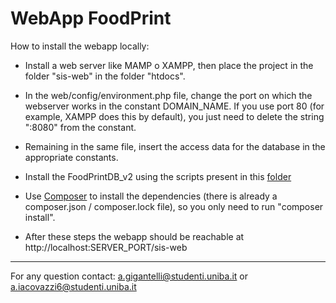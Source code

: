 # WebApp FoodPrint

How to install the webapp locally:


*	Install a web server like MAMP o XAMPP, then place the project in the folder "sis-web" in the folder "htdocs". 

*	In the web/config/environment.php file, change the port on which the webserver works in the constant DOMAIN_NAME. If you use port 80 (for example, XAMPP does this by default), you just need to delete the string ":8080" from the constant.

*	Remaining in the same file, insert the access data for the database in the appropriate constants.

*	Install the FoodPrintDB_v2 using the scripts present in this [folder](https://github.com/swapUniba/FoodPrintDB-Database-Completion/tree/main/SuEatableLife%20Integration%20In%20FoodPrintDB)

*	Use [Composer](https://getcomposer.org) to install the dependencies (there is already a composer.json / composer.lock file), so you only need to run "composer install".

*	After these steps the webapp should be reachable at http://localhost:SERVER_PORT/sis-web
---

For any question contact: a.gigantelli@studenti.uniba.it or a.iacovazzi6@studenti.uniba.it
